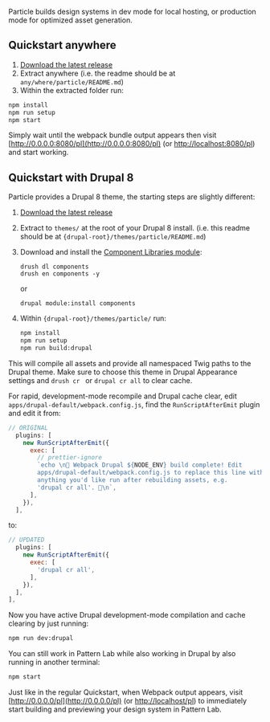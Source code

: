 Particle builds design systems in dev mode for local hosting, or production mode for optimized asset generation.

## Quickstart anywhere

1. [Download the latest release](https://github.com/phase2/particle/releases)
1. Extract anywhere (i.e. the readme should be at `any/where/particle/README.md`)
1. Within the extracted folder run:

```bash
npm install
npm run setup
npm start
```

Simply wait until the webpack bundle output appears then visit [http://0.0.0.0:8080/pl](http://0.0.0.0:8080/pl) (or [http://localhost:8080/pl](http://localhost:8080/pl)) and start working.

## Quickstart with Drupal 8

Particle provides a Drupal 8 theme, the starting steps are slightly different:

1. [Download the latest release](https://github.com/phase2/particle/releases)
1. Extract to `themes/` at the root of your Drupal 8 install. (i.e. this readme should be at `{drupal-root}/themes/particle/README.md`)
1. Download and install the [Component Libraries module](https://www.drupal.org/project/components):

    ```
    drush dl components
    drush en components -y
    ```

    or

    ```
    drupal module:install components
    ```

1. Within `{drupal-root}/themes/particle/` run:

    ```bash
    npm install
    npm run setup
    npm run build:drupal
    ```

This will compile all assets and provide all namespaced Twig paths to the Drupal theme. Make sure to choose this theme in Drupal Appearance settings and `drush cr ` or `drupal cr all` to clear cache.

For rapid, development-mode recompile and Drupal cache clear, edit `apps/drupal-default/webpack.config.js`, find the `RunScriptAfterEmit` plugin and edit it from:

```js
// ORIGINAL
  plugins: [
    new RunScriptAfterEmit({
      exec: [
        // prettier-ignore
        `echo \n🚀 Webpack Drupal ${NODE_ENV} build complete! Edit
        apps/drupal-default/webpack.config.js to replace this line with
        anything you'd like run after rebuilding assets, e.g.
        'drupal cr all'. 🚀\n`,
      ],
    }),
  ],
```

to:

```js
// UPDATED
  plugins: [
    new RunScriptAfterEmit({
      exec: [
        'drupal cr all',
      ],
    }),
  ],
],
```

Now you have active Drupal development-mode compilation and cache clearing by just running:

```bash
npm run dev:drupal
```

You can still work in Pattern Lab while also working in Drupal by also running in another terminal:

```bash
npm start
```

Just like in the regular Quickstart, when Webpack output appears, visit [http://0.0.0.0/pl](http://0.0.0.0/pl) (or [http://localhost/pl](http://localhost/pl)) to immediately start building and previewing your design system in Pattern Lab.
